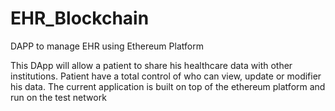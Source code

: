 # EHR_Blockchain
DAPP to manage EHR using Ethereum Platform  

This DApp will allow a patient to share his healthcare data with other institutions. 
Patient have a total control of who can view, update or modifier his data.
The current  application is built on top of the ethereum platform and run on the test network
